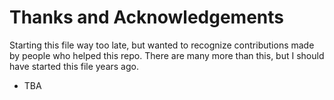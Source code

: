 # Thanks and Acknowledgements

Starting this file way too late, but wanted to recognize contributions made by people who helped this repo. There are many more than this, but I should have started this file years ago.

* TBA
